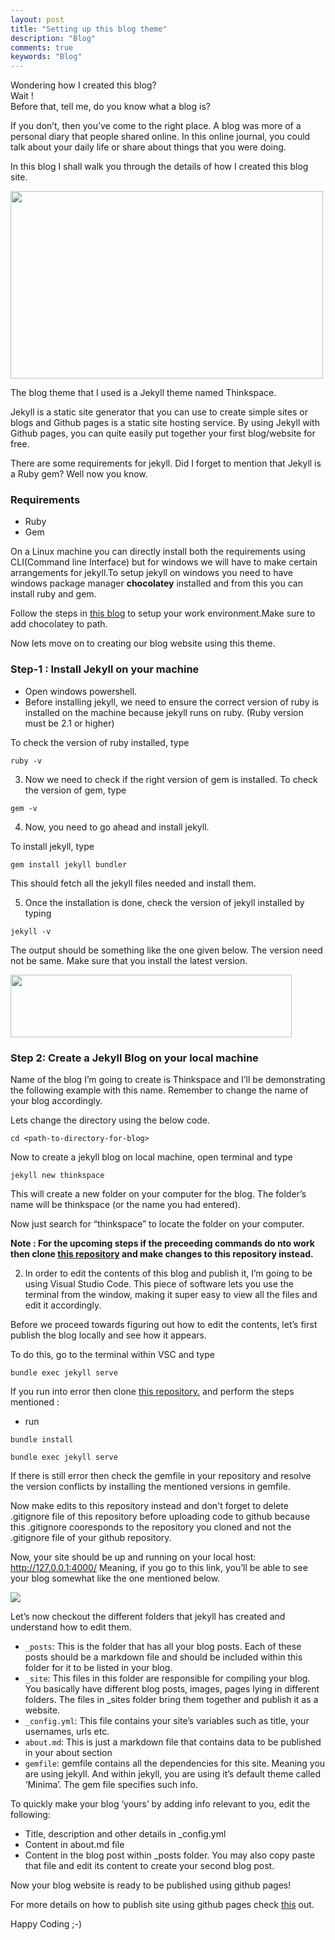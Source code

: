 ```yaml
---
layout: post
title: "Setting up this blog theme"
description: "Blog"
comments: true
keywords: "Blog"
---
```


Wondering how I created this blog?<br>
Wait !<br>
Before that, tell me, do you know what a blog is?<br>

If you don’t, then you’ve come to the right place. A blog was more of a personal diary that people shared online. In this online journal, you could talk about your daily life or share about things that you were doing.

In this blog I shall walk you through the details of how I created this blog site.

<img height="300" width="500" src="https://www.wpbeginner.com/wp-content/uploads/2018/07/whatisblog.png" />

The blog theme that I used is a Jekyll theme named Thinkspace. <br>

Jekyll is a static site generator that you can use to create simple sites or blogs and Github pages is a static site hosting service. By using Jekyll with Github pages, you can quite easily put together your first blog/website for free.

There are some requirements for jekyll. Did I forget to mention that Jekyll is a Ruby gem? Well now you know.

### Requirements
- Ruby
- Gem

On a Linux machine you can directly install both the requirements using CLI(Command line Interface) but for windows 
we will have to make certain arrangements for jekyll.To setup jekyll on windows you need to have windows package manager **chocolatey** installed and from this you can install ruby and gem.

Follow the steps in [this blog](https://blog.arwsoft.id/2016easiest-way-to-install-jekyll-on-windows-using-chocolatey) to setup your work environment.Make sure to add chocolatey to path.

Now lets move on to creating our blog website using this theme.

### Step-1 : Install Jekyll on your machine

- Open windows powershell. 
- Before installing jekyll, we need to ensure the correct version of ruby is installed on the machine because jekyll runs on ruby. (Ruby version must be 2.1 or higher)

To check the version of ruby installed, type
```
ruby -v
```
3. Now we need to check if the right version of gem is installed. To check the version of gem, type

```
gem -v
```
4. Now, you need to go ahead and install jekyll.

To install jekyll, type
```
gem install jekyll bundler
```
This should fetch all the jekyll files needed and install them.

5. Once the installation is done, check the version of jekyll installed by typing

```
jekyll -v
```
The output should be something like the one given below. The version need not be same. Make sure that you install the latest version.

<img height="100" width="450" src = "../../assets/images/Powershell.PNG" />

### Step 2: Create a Jekyll Blog on your local machine

Name of the blog I’m going to create is Thinkspace and I’ll be demonstrating the following example with this name. Remember to change the name of your blog accordingly.

Lets change the directory using the below code.

```
cd <path-to-directory-for-blog>
```

Now to create a jekyll blog on local machine, open terminal and type
```
jekyll new thinkspace
```
This will create a new folder on your computer for the blog. The folder’s name will be thinkspace (or the name you had entered).

Now just search for “thinkspace” to locate the folder on your computer.

**Note : For the upcoming steps if the preceeding commands do nto work then clone [this repository](https://github.com/heiswayi/thinkspace) and make changes to this repository instead.**

2. In order to edit the contents of this blog and publish it, I’m going to be using Visual Studio Code. This piece of software lets you use the terminal from the window, making it super easy to view all the files and edit it accordingly.

Before we proceed towards figuring out how to edit the contents, let’s first publish the blog locally and see how it appears.

To do this, go to the terminal within VSC and type
```
bundle exec jekyll serve
```
If you run into error then clone [this repository.](https://github.com/heiswayi/thinkspace) and perform the steps mentioned :
- run 

```
bundle install
```
```
bundle exec jekyll serve
```
If there is still error then check the gemfile in your repository and resolve the version conflicts by installing the mentioned versions in gemfile.

Now make edits to this repository instead and don't forget to delete .gitignore file of this repository before uploading code to github because this .gitignore cooresponds to the repository you cloned and not the .gitignore file of your github repository.

Now, your site should be up and running on your local host: http://127.0.0.1:4000/
Meaning, if you go to this link, you’ll be able to see your blog somewhat like the one mentioned below.

<img src = "../../assets/images/host.PNG" />



Let’s now checkout the different folders that jekyll has created and understand how to edit them.

- ```_posts```: This is the folder that has all your blog posts. Each of these posts should be a markdown file and should be included within this folder for it to be listed in your blog.
- ```_site```: This files in this folder are responsible for compiling your blog. You basically have different blog posts, images, pages lying in different folders. The files in _sites folder bring them together and publish it as a website.
- ```_config.yml```: This file contains your site’s variables such as title, your usernames, urls etc.
- ```about.md```: This is just a markdown file that contains data to be published in your about section
- ```gemfile```: gemfile contains all the dependencies for this site. Meaning you are using jekyll. And within jekyll, you are using it’s default theme called ‘Minima’. The gem file specifies such info.

To quickly make your blog ‘yours’ by adding info relevant to you, edit the following:

- Title, description and other details in _config.yml
- Content in about.md file
- Content in the blog post within _posts folder. You may also copy paste that file and edit its content to create your second blog post.


Now your blog website is ready to be published using github pages!

For more details on how to publish site using github pages check [this](https://medium.com/@svinkle/publish-and-share-your-own-website-for-free-with-github-2eff049a1cb5) out.

Happy Coding ;-)

